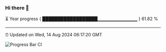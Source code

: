 ### Hi there 👋

⏳ Year progress { ██████████████████▁▁▁▁▁▁▁▁▁▁▁▁ } 61.82 %

---

⏰ Updated on Wed, 14 Aug 2024 06:17:20 GMT

![Progress Bar CI](https://github.com/liununu/liununu/workflows/Progress%20Bar%20CI/badge.svg)
